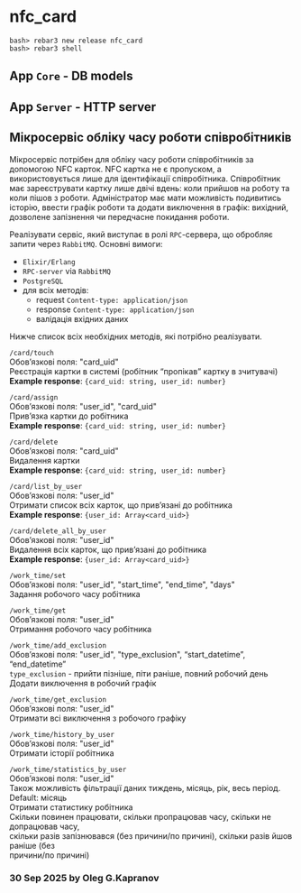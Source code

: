 nfc_card
=====

```
bash> rebar3 new release nfc_card
bash> rebar3 shell
```

## App `Core` - DB models

## App `Server` - HTTP server

## Мікросервіс обліку часу роботи співробітників

Мікросервіс потрібен для обліку часу роботи співробітників за допомогою NFC карток.
NFC картка не є пропуском, а використовується лише для ідентифікації співробітника.
Співробітник має зареєструвати картку лише двічі вдень: коли прийшов на роботу та
коли пішов з роботи.
Адміністратор має мати можливість подивитись історію, ввести графік роботи та
додати виключення в графік: вихідний, дозволене запізнення чи передчасне покидання
роботи.

Реалізувати сервіс, який виступає в ролі `RPC`-сервера, що обробляє запити через
`RabbitMQ`. Основні вимоги:

- `Elixir/Erlang`
- `RPC-server` via `RabbitMQ`
- `PostgreSQL`
- для всіх методів:
    - request `Content-type: application/json`
    - response `Content-type: application/json`
    - валідація вхідних даних

Нижче список всіх необхідних методів, які потрібно реалізувати.

`/card/touch`  
Обов’язкові поля: "card_uid"  
Реєстрація картки в системі (робітник “пропікав” картку в зчитувачі)   
**Example response**: `{card_uid: string, user_id: number}`

`/card/assign`  
Обов’язкові поля: "user_id", "card_uid"  
Прив’язка картки до робітника  
**Example response**: `{card_uid: string, user_id: number}`

`/card/delete`  
Обов’язкові поля: "card_uid"  
Видалення картки  
**Example response**: `{card_uid: string, user_id: number}`

`/card/list_by_user`  
Обов’язкові поля: "user_id"  
Отримати список всіх карток, що прив’язані до робітника  
**Example response**: `{user_id: Array<card_uid>}`

`/card/delete_all_by_user`  
Обов’язкові поля: "user_id"  
Видалення всіх карток, що прив’язані до робітника  
**Example response**: `{user_id: Array<card_uid>}`

`/work_time/set`  
Обов’язкові поля: "user_id", "start_time", "end_time", "days"  
Задання робочого часу робітника

`/work_time/get`  
Обов’язкові поля: "user_id"  
Отримання робочого часу робітника

`/work_time/add_exclusion`  
Обов’язкові поля: "user_id", "type_exclusion", “start_datetime”, “end_datetime”  
`type_exclusion` - прийти пізніше, піти раніше, повний робочий день  
Додати виключення в робочий графік

`/work_time/get_exclusion`  
Обов’язкові поля: "user_id"  
Отримати всі виключення з робочого графіку

`/work_time/history_by_user`  
Обов’язкові поля: "user_id"  
Отримати історії робітника

`/work_time/statistics_by_user`  
Обов’язкові поля: "user_id"  
Також можливість фільтрації даних тиждень, місяць, рік, весь період. Default: місяць  
Отримати статистику робітника  
Скільки повинен працювати, скільки пропрацював часу, скільки не допрацював часу,  
скільки разів запізнювався (без причини/по причині), скільки разів йшов раніше (без  
причини/по причині)

### 30 Sep 2025 by Oleg G.Kapranov
